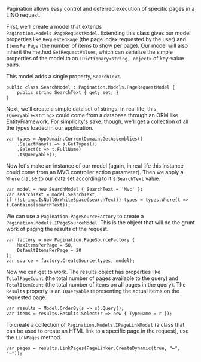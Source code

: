 Pagination allows easy control and deferred execution of specific pages in a LINQ request.

First, we'll create a model that extends `Pagination.Models.PageRequestModel`. Extending this class gives our model properties like `RequestedPage` (the page index requested by the user) and `ItemsPerPage` (the number of items to show per page). Our model will also inherit the method `GetRequestValues`, which can serialize the simple properties of the model to an `IDictionary<string, object>` of key-value pairs.

This model adds a single property, `SearchText`.

    public class SearchModel : Pagination.Models.PageRequestModel {
        public string SearchText { get; set; }
    }

Next, we'll create a simple data set of strings. In real life, this `IQueryable<string>` could come from a database through an ORM like EntityFramework. For simplicity's sake, though, we'll get a collection of all the types loaded in our application.

    var types = AppDomain.CurrentDomain.GetAssemblies()
        .SelectMany(s => s.GetTypes())
        .Select(t => t.FullName)
        .AsQueryable();

Now let's make an instance of our model (again, in real life this instance could come from an MVC controller action parameter). Then we apply a `Where` clause to our data set according to it's `SearchText` value.

    var model = new SearchModel { SearchText = 'Mvc' };
    var searchText = model.SearchText;
    if (!string.IsNullOrWhiteSpace(searchText)) types = types.Where(t => t.Contains(searchText));

We can use a `Pagination.PageSourceFactory` to create a `Pagination.Models.IPageSourceModel`. This is the object that will do the grunt work of paging the results of the request.

    var factory = new Pagination.PageSourceFactory {
        MaxItemsPerPage = 50,
        DefaultItemsPerPage = 20
    };
    var source = factory.CreateSource(types, model);

Now we can get to work. The results object has properties like `TotalPageCount` (the total number of pages available to the query) and `TotalItemCount` (the total number of items on all pages in the query). The `Results` property is an `IQueryable` representing the actual items on the requested page.

    var results = Model.OrderBy(s => s).Query();
    var items = results.Results.Select(r => new { TypeName = r });

To create a collection of `Pagination.Models.IPageLinkModel` (a class that can be used to create an HTML link to a specific page in the request), use the `LinkPages` method.

    var pages = results.LinkPages(PageLinker.CreateDynamic(true, "←", "→"));
